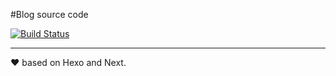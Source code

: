 

#Blog source code

[![Build Status](https://travis-ci.org/cherrymeteor/cherrymeteor.github.io.svg?branch=source)](https://travis-ci.org/cherrymeteor/cherrymeteor.github.io)

--------

❤ based on Hexo and Next.
